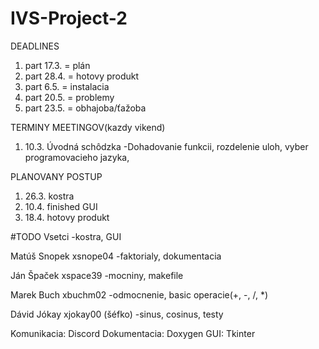 # IVS-Project-2

DEADLINES
1. part  17.3. = plán
2. part  28.4. = hotovy produkt
3. part  6.5.  = instalacia
4. part  20.5. = problemy  
5. part  23.5. = obhajoba/ťažoba   



TERMINY MEETINGOV(kazdy vikend)
1) 10.3. Úvodná schôdzka
  -Dohadovanie funkcii, rozdelenie uloh, vyber programovacieho jazyka, 

PLANOVANY POSTUP
1. 26.3. kostra
2. 10.4. finished GUI
3. 18.4. hotovy produkt


#TODO 
Vsetci
-kostra, GUI

Matúš Snopek xsnope04 
-faktorialy, dokumentacia

Ján Špaček xspace39
-mocniny, makefile

Marek Buch xbuchm02
-odmocnenie, basic operacie(+, -, /, *)

Dávid Jókay xjokay00 (šéfko)
-sinus, cosinus, testy


Komunikacia: Discord
Dokumentacia: Doxygen
GUI: Tkinter
